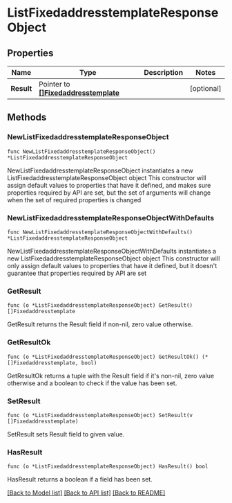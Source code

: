 # ListFixedaddresstemplateResponseObject

## Properties

Name | Type | Description | Notes
------------ | ------------- | ------------- | -------------
**Result** | Pointer to [**[]Fixedaddresstemplate**](Fixedaddresstemplate.md) |  | [optional] 

## Methods

### NewListFixedaddresstemplateResponseObject

`func NewListFixedaddresstemplateResponseObject() *ListFixedaddresstemplateResponseObject`

NewListFixedaddresstemplateResponseObject instantiates a new ListFixedaddresstemplateResponseObject object
This constructor will assign default values to properties that have it defined,
and makes sure properties required by API are set, but the set of arguments
will change when the set of required properties is changed

### NewListFixedaddresstemplateResponseObjectWithDefaults

`func NewListFixedaddresstemplateResponseObjectWithDefaults() *ListFixedaddresstemplateResponseObject`

NewListFixedaddresstemplateResponseObjectWithDefaults instantiates a new ListFixedaddresstemplateResponseObject object
This constructor will only assign default values to properties that have it defined,
but it doesn't guarantee that properties required by API are set

### GetResult

`func (o *ListFixedaddresstemplateResponseObject) GetResult() []Fixedaddresstemplate`

GetResult returns the Result field if non-nil, zero value otherwise.

### GetResultOk

`func (o *ListFixedaddresstemplateResponseObject) GetResultOk() (*[]Fixedaddresstemplate, bool)`

GetResultOk returns a tuple with the Result field if it's non-nil, zero value otherwise
and a boolean to check if the value has been set.

### SetResult

`func (o *ListFixedaddresstemplateResponseObject) SetResult(v []Fixedaddresstemplate)`

SetResult sets Result field to given value.

### HasResult

`func (o *ListFixedaddresstemplateResponseObject) HasResult() bool`

HasResult returns a boolean if a field has been set.


[[Back to Model list]](../README.md#documentation-for-models) [[Back to API list]](../README.md#documentation-for-api-endpoints) [[Back to README]](../README.md)


